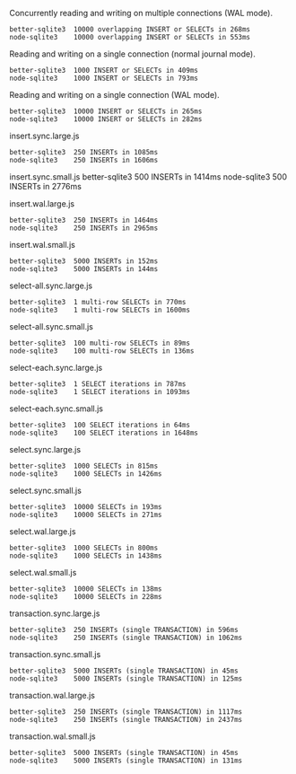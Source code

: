 Concurrently reading and writing on multiple connections (WAL mode).
```
better-sqlite3	10000 overlapping INSERT or SELECTs in 268ms
node-sqlite3	10000 overlapping INSERT or SELECTs in 553ms
```

Reading and writing on a single connection (normal journal mode).
```
better-sqlite3	1000 INSERT or SELECTs in 409ms
node-sqlite3	1000 INSERT or SELECTs in 793ms
```


Reading and writing on a single connection (WAL mode).
```
better-sqlite3	10000 INSERT or SELECTs in 265ms
node-sqlite3	10000 INSERT or SELECTs in 282ms
```

insert.sync.large.js
```
better-sqlite3	250 INSERTs in 1085ms
node-sqlite3	250 INSERTs in 1606ms
```

insert.sync.small.js
better-sqlite3	500 INSERTs in 1414ms
node-sqlite3	500 INSERTs in 2776ms

insert.wal.large.js
```
better-sqlite3	250 INSERTs in 1464ms
node-sqlite3	250 INSERTs in 2965ms
```

insert.wal.small.js
```
better-sqlite3	5000 INSERTs in 152ms
node-sqlite3	5000 INSERTs in 144ms
```

select-all.sync.large.js
```
better-sqlite3	1 multi-row SELECTs in 770ms
node-sqlite3	1 multi-row SELECTs in 1600ms
```

select-all.sync.small.js
```
better-sqlite3	100 multi-row SELECTs in 89ms
node-sqlite3	100 multi-row SELECTs in 136ms
```

select-each.sync.large.js
```
better-sqlite3	1 SELECT iterations in 787ms
node-sqlite3	1 SELECT iterations in 1093ms
```

select-each.sync.small.js
```
better-sqlite3	100 SELECT iterations in 64ms
node-sqlite3	100 SELECT iterations in 1648ms
```

select.sync.large.js
```
better-sqlite3	1000 SELECTs in 815ms
node-sqlite3	1000 SELECTs in 1426ms
```

select.sync.small.js
```
better-sqlite3	10000 SELECTs in 193ms
node-sqlite3	10000 SELECTs in 271ms
```

select.wal.large.js
```
better-sqlite3	1000 SELECTs in 800ms
node-sqlite3	1000 SELECTs in 1438ms
```

select.wal.small.js
```
better-sqlite3	10000 SELECTs in 138ms
node-sqlite3	10000 SELECTs in 228ms
```

transaction.sync.large.js
```
better-sqlite3	250 INSERTs (single TRANSACTION) in 596ms
node-sqlite3	250 INSERTs (single TRANSACTION) in 1062ms
```

transaction.sync.small.js
```
better-sqlite3	5000 INSERTs (single TRANSACTION) in 45ms
node-sqlite3	5000 INSERTs (single TRANSACTION) in 125ms
```

transaction.wal.large.js
```
better-sqlite3	250 INSERTs (single TRANSACTION) in 1117ms
node-sqlite3	250 INSERTs (single TRANSACTION) in 2437ms
```

transaction.wal.small.js
```
better-sqlite3	5000 INSERTs (single TRANSACTION) in 45ms
node-sqlite3	5000 INSERTs (single TRANSACTION) in 131ms
```